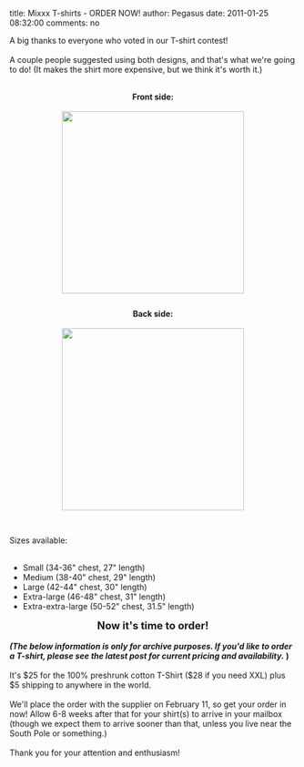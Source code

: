 title: Mixxx T-shirts - ORDER NOW!
author: Pegasus
date: 2011-01-25 08:32:00
comments: no

A big thanks to everyone who voted in our T-shirt contest!<br />
<br />
A couple people suggested using both designs, and that's what we're going to do! (It makes the shirt more expensive, but we think it's worth it.)<br />
<br />
<div style="font-weight: bold; text-align: center;">Front side:</div>
<div style="text-align: center;"><br />
<a href="{% static '/static/images/news/orderfront.jpeg' %}" onblur="try {parent.deselectBloggerImageGracefully();} catch(e) {}"><img alt="" border="0" id="BLOGGER_PHOTO_ID_5566403751852444978" src="{% static '/static/images/news/orderfront.jpeg' %}" style="cursor: hand; cursor: pointer; display: block; height: 320px; margin: 0px auto 10px; text-align: center; width: 320px;" />
</a>
<br />
<span style="font-weight: bold;">Back side:</span>
</div>
<br />
<a href="{% static '/static/images/news/orderback.jpeg' %}" onblur="try {parent.deselectBloggerImageGracefully();} catch(e) {}"><img alt="" border="0" id="BLOGGER_PHOTO_ID_5566403977967163186" src="{% static '/static/images/news/orderback.jpeg' %}" style="cursor: hand; cursor: pointer; display: block; height: 320px; margin: 0px auto 10px; text-align: center; width: 320px;" />
</a>
<br />
<span style="font-weight: bold;"><br />
</span>
Sizes available:<span style="font-weight: bold;"><br />
</span>
<br />
<ul><li>Small (34-36" chest, 27" length)</li>
<li>Medium (38-40" chest, 29" length)</li>
<li>Large (42-44" chest, 30" length)</li>
<li>Extra-large (46-48" chest, 31" length)</li>
<li>Extra-extra-large (50-52" chest, 31.5" length)</li>
</ul>
<div style="text-align: center;"><span style="font-size: 130%; font-weight: bold;">Now it's time to order!</span>
</div>
<b><br />
</b>
<b><i>(The below information is only for archive purposes. If you'd like to order a T-shirt, please see the latest post for current pricing and availability.</i>
)</b>
<br />
<br />
It's $25 for the 100% preshrunk cotton T-Shirt ($28 if you need XXL) plus $5 shipping to anywhere in the world.<br />
<br />
We'll place the order with the supplier on February 11, so get your order in now! Allow 6-8 weeks after that for your shirt(s) to arrive in your mailbox (though we expect them to arrive sooner than that, unless you live near the South Pole or something.)<br />
<br />
Thank you for your attention and enthusiasm!
